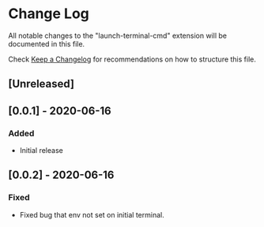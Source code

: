 # Change Log

All notable changes to the "launch-terminal-cmd" extension will be documented in this file.

Check [Keep a Changelog](http://keepachangelog.com/) for recommendations on how to structure this file.

## [Unreleased]

## [0.0.1] - 2020-06-16
### Added
- Initial release

## [0.0.2] - 2020-06-16
### Fixed
- Fixed bug that env not set on initial terminal. 